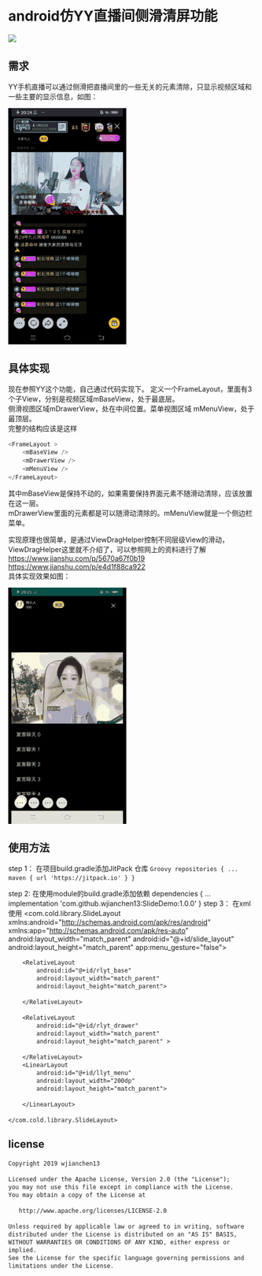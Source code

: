 # android仿YY直播间侧滑清屏功能

[![](https://jitpack.io/v/wjianchen13/SlideDemo.svg)](https://jitpack.io/#wjianchen13/SlideDemo)

## 需求
YY手机直播可以通过侧滑把直播间里的一些无关的元素清除，只显示视频区域和一些主要的显示信息，如图：

![YY](./docs/images/YY.gif)

## 具体实现
现在参照YY这个功能，自己通过代码实现下。
定义一个FrameLayout，里面有3个子View，分别是视频区域mBaseView，处于最底层。<br>
侧滑视图区域mDrawerView，处在中间位置。菜单视图区域 mMenuView，处于最顶层。<br>
完整的结构应该是这样
```Java
<FrameLayout >
    <mBaseView />
    <mDrawerView />
    <mMenuView />
</FrameLayout>
```

其中mBaseView是保持不动的，如果需要保持界面元素不随滑动清除，应该放置在这一层。<br>
mDrawerView里面的元素都是可以随滑动清除的。mMenuView就是一个侧边栏菜单。

实现原理也很简单，是通过ViewDragHelper控制不同层级View的滑动，ViewDragHelper这里就不介绍了，可以参照网上的资料进行了解<br>
https://www.jianshu.com/p/5670a67f0b19<br>
https://www.jianshu.com/p/e4d1f88ca922<br>
具体实现效果如图：

![YY](./docs/images/demo.gif)

## 使用方法
step 1：
    在项目build.gradle添加JitPack 仓库
    ```Groovy
    repositories {
        ...
        maven { url 'https://jitpack.io' }
    }
    ```

step 2:
    在使用module的build.gradle添加依赖
    dependencies {
        ...
        implementation 'com.github.wjianchen13:SlideDemo:1.0.0'
    }
step 3：
    在xml使用
    <?xml version="1.0" encoding="utf-8"?>
    <com.cold.library.SlideLayout xmlns:android="http://schemas.android.com/apk/res/android"
        xmlns:app="http://schemas.android.com/apk/res-auto"
        android:layout_width="match_parent"
        android:id="@+id/slide_layout"
        android:layout_height="match_parent"
        app:menu_gesture="false">

        <RelativeLayout
            android:id="@+id/rlyt_base"
            android:layout_width="match_parent"
            android:layout_height="match_parent">

        </RelativeLayout>

        <RelativeLayout
            android:id="@+id/rlyt_drawer"
            android:layout_width="match_parent"
            android:layout_height="match_parent" >

        </RelativeLayout>
        <LinearLayout
            android:id="@+id/llyt_menu"
            android:layout_width="200dp"
            android:layout_height="match_parent">

        </LinearLayout>

    </com.cold.library.SlideLayout>

## license

    Copyright 2019 wjianchen13

    Licensed under the Apache License, Version 2.0 (the "License");
    you may not use this file except in compliance with the License.
    You may obtain a copy of the License at

       http://www.apache.org/licenses/LICENSE-2.0

    Unless required by applicable law or agreed to in writing, software
    distributed under the License is distributed on an "AS IS" BASIS,
    WITHOUT WARRANTIES OR CONDITIONS OF ANY KIND, either express or implied.
    See the License for the specific language governing permissions and
    limitations under the License.









